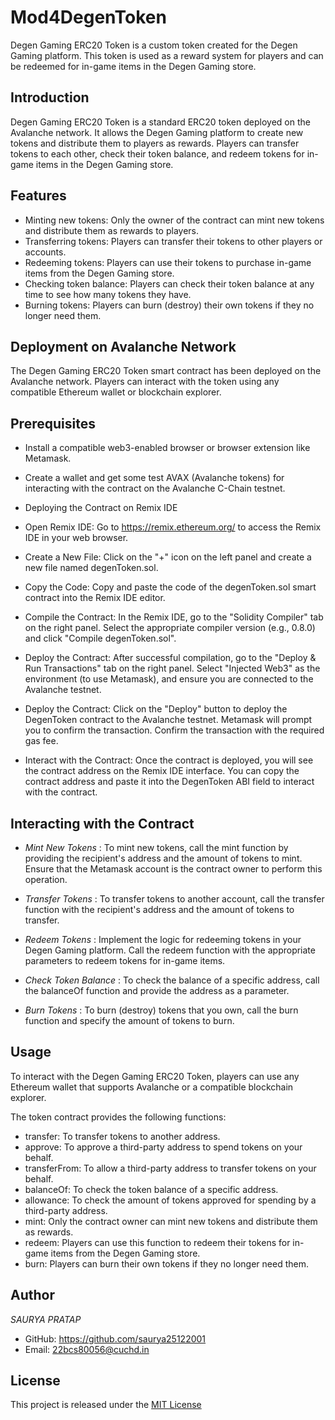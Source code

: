# Mod4DegenToken

Degen Gaming ERC20 Token is a custom token created for the Degen Gaming platform. This token is used as a reward system for players and can be redeemed for in-game items in the Degen Gaming store.

## Introduction

Degen Gaming ERC20 Token is a standard ERC20 token deployed on the Avalanche network. It allows the Degen Gaming platform to create new tokens and distribute them to players as rewards. Players can transfer tokens to each other, check their token balance, and redeem tokens for in-game items in the Degen Gaming store.

## Features

- Minting new tokens: Only the owner of the contract can mint new tokens and distribute them as rewards to players.
- Transferring tokens: Players can transfer their tokens to other players or accounts.
- Redeeming tokens: Players can use their tokens to purchase in-game items from the Degen Gaming store.
- Checking token balance: Players can check their token balance at any time to see how many tokens they have.
- Burning tokens: Players can burn (destroy) their own tokens if they no longer need them.

## Deployment on Avalanche Network

The Degen Gaming ERC20 Token smart contract has been deployed on the Avalanche network. Players can interact with the token using any compatible Ethereum wallet or blockchain explorer.

## Prerequisites
- Install a compatible web3-enabled browser or browser extension like Metamask.
- Create a wallet and get some test AVAX (Avalanche tokens) for interacting with the contract on the Avalanche C-Chain testnet.
- Deploying the Contract on Remix IDE
- Open Remix IDE: Go to https://remix.ethereum.org/ to access the Remix IDE in your web browser.

- Create a New File: Click on the "+" icon on the left panel and create a new file named degenToken.sol.

- Copy the Code: Copy and paste the code of the degenToken.sol smart contract into the Remix IDE editor.

- Compile the Contract: In the Remix IDE, go to the "Solidity Compiler" tab on the right panel. Select the appropriate compiler version (e.g., 0.8.0) and click "Compile 
  degenToken.sol".

- Deploy the Contract: After successful compilation, go to the "Deploy & Run Transactions" tab on the right panel. Select "Injected Web3" as the environment (to use 
  Metamask), and ensure you are connected to the Avalanche testnet.

- Deploy the Contract: Click on the "Deploy" button to deploy the DegenToken contract to the Avalanche testnet. Metamask will prompt you to confirm the transaction. 
  Confirm the transaction with the required gas fee.

- Interact with the Contract: Once the contract is deployed, you will see the contract address on the Remix IDE interface. You can copy the contract address and paste it 
  into the DegenToken ABI field to interact with the contract.

## Interacting with the Contract
- *Mint New Tokens* : To mint new tokens, call the mint function by providing the recipient's address and the amount of tokens to mint. Ensure that the Metamask account 
 is the contract owner to perform this operation.

- *Transfer Tokens* : To transfer tokens to another account, call the transfer function with the recipient's address and the amount of tokens to transfer.

- *Redeem Tokens* : Implement the logic for redeeming tokens in your Degen Gaming platform. Call the redeem function with the appropriate parameters to redeem tokens for 
  in-game items.

- *Check Token Balance* : To check the balance of a specific address, call the balanceOf function and provide the address as a parameter.

- *Burn Tokens* : To burn (destroy) tokens that you own, call the burn function and specify the amount of tokens to burn.



## Usage

To interact with the Degen Gaming ERC20 Token, players can use any Ethereum wallet that supports Avalanche or a compatible blockchain explorer.

The token contract provides the following functions:

- transfer: To transfer tokens to another address.
- approve: To approve a third-party address to spend tokens on your behalf.
- transferFrom: To allow a third-party address to transfer tokens on your behalf.
- balanceOf: To check the token balance of a specific address.
- allowance: To check the amount of tokens approved for spending by a third-party address.
- mint: Only the contract owner can mint new tokens and distribute them as rewards.
- redeem: Players can use this function to redeem their tokens for in-game items from the Degen Gaming store.
- burn: Players can burn their own tokens if they no longer need them.

## Author

*SAURYA PRATAP*

- GitHub: https://github.com/saurya25122001
- Email:  22bcs80056@cuchd.in

## License

This project is released under the [MIT License](https://github.com/22bcs10361/Mod4DegenToken/blob/f78d898499eac9b29d5425923d9beed3c9f6013d/LICENSE)
